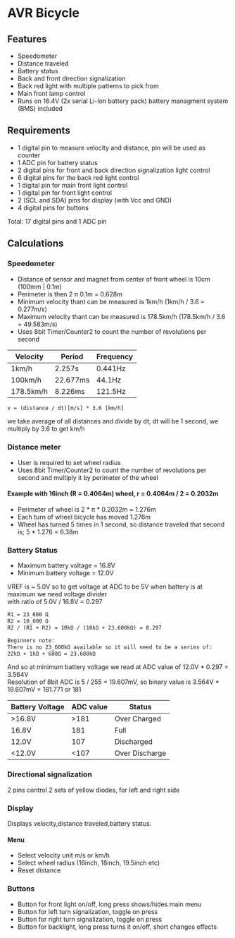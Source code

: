 # AVR Bicycle

## Features

- Speedometer
- Distance traveled
- Battery status
- Back and front direction signalization
- Back red light with multiple patterns to pick from
- Main front lamp control
- Runs on 16.4V (2x serial Li-Ion battery pack) battery managment system (BMS) included

## Requirements

- 1 digital pin to measure velocity and distance, pin will be used as counter
- 1 ADC pin for battery status
- 2 digital pins for front and back direction signalization light control
- 6 digital pins for the back red light control
- 1 digital pin for main front light control
- 1 digital pin for front light control
- 2 (SCL and SDA) pins for display (with Vcc and GND)
- 4 digital pins for buttons

Total: 17 digital pins and 1 ADC pin

## Calculations

### Speedometer

- Distance of sensor and magnet from center of front wheel is 10cm (100mm | 0.1m)
- Perimeter is then 2 π 0.1m =  0.628m
- Minimum velocity thant can be measured is 1km/h (1km/h / 3.6 = 0.277m/s)
- Maximum velocity thant can be measured is 178.5km/h (178.5km/h / 3.6 = 49.583m/s)
- Uses 8bit Timer/Counter2 to count the number of revolutions per second

|Velocity  |Period  |Frequency    |
|----------|--------|-------------|
|1km/h     |2.257s  |0.441Hz      |
|100km/h   |22.677ms|44.1Hz       |
|178.5km/h |8.226ms |121.5Hz      |

``` txt
v = (distance / dt)[m/s] * 3.6 [km/h]
```

we take average of all distances and divide by dt, dt will be 1 second, we multiply by 3.6 to get km/h

### Distance meter

- User is required to set wheel radius
- Uses 8bit Timer/Counter2 to count the number of revolutions per second and multiply it by perimeter of the wheel

#### Example with 16inch (R = 0.4064m) wheel, r = 0.4064m / 2 = 0.2032m

- Perimeter of wheel is 2 \* π * 0.2032m = 1.276m
- Each turn of wheel bicycle has moved 1.276m
- Wheel has turned 5 times in 1 second, so distance traveled that second is; 5 \* 1.276 = 6.38m

### Battery Status

- Maximum battery voltage = 16.8V
- Minimum battery voltage = 12.0V

VREF is ~ 5.0V so to get voltage at ADC to be 5V when battery is at maximum we need voltage divider  
with ratio of 5.0V / 16.8V = 0.297

``` txt
R1 = 23_600 Ω
R2 = 10_000 Ω
R2 / (R1 + R2) = 10kΩ / (10kΩ + 23.600kΩ) = 0.297

Beginners note:
There is no 23_600kΩ available so it will need to be a series of:
22kΩ + 1kΩ + 680Ω = 23.680kΩ
```

And so at minimum battery voltage we read at ADC value of 12.0V \* 0.297 = 3.564V  
Resolution of 8bit ADC is 5 / 255 = 19.607mV, so binary value is 3.564V \* 19.607mV = 181.771 or 181

|Battery Voltage|ADC value|Status                 |
|---------------|---------|-----------------------|
|>16.8V         |>181     |Over Charged           |
|16.8V          |181      |Full                   |
|12.0V          |107      |Discharged             |
|<12.0V         |<107     |Over Discharge         |

### Directional signalization

2 pins control 2 sets of yellow diodes, for left and right side

### Display

Displays velocity,distance traveled,battery status.

#### Menu

- Select velocity unit m/s or km/h
- Select wheel radius (16inch, 18inch, 19.5inch etc)
- Reset distance

### Buttons

- Button for front light on/off, long press shows/hides main menu
- Button for left turn signalization, toggle on press
- Button for right turn signalization, toggle on press
- Button for backlight, long press turns it on/off, short changes effects
